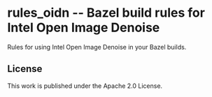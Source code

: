 # rules_oidn -- Bazel build rules for Intel Open Image Denoise

Rules for using Intel Open Image Denoise in your Bazel builds.

## License

This work is published under the Apache 2.0 License.

